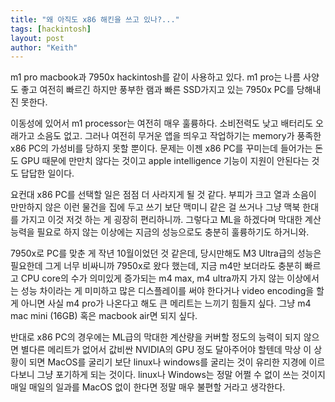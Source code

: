 ```yaml
---
title: "왜 아직도 x86 해킨을 쓰고 있나?..."
tags: [hackintosh]
layout: post
author: "Keith"
---
```


m1 pro macbook과 7950x hackintosh를 같이 사용하고 있다. m1 pro는 나름 사양도 좋고 여전히 빠르긴 하지만 풍부한 램과 빠른 SSD가지고 있는 7950x PC를 당해내진 못한다. 

이동성에 있어서 m1 processor는 여전히 매우 훌륭하다. 소비전력도 낮고 배터리도 오래가고 소음도 없고. 그러나 여전히 무거운 앱을 띄우고 작업하기는 memory가 풍족한 x86 PC의 가성비를 당하지 못할 뿐이다. 문제는 이젠 x86 PC를 꾸미는데 들어가는 돈도 GPU 때문에 만만치 않다는 것이고 apple intelligence 기능이 지원이 안된다는 것도 답답한 일이다.

요컨대 x86 PC를 선택할 일은 점점 더 사라지게 될 것 같다. 부피가 크고 열과 소음이 만만하지 않은 이런 물건을 집에 두고 쓰기 보단 맥미니 같은 걸 쓰거나 그냥 맥북 한대를 가지고 이것 저것 하는 게 굉장히 편리하니까. 그렇다고 ML을 하겠다며 막대한 계산 능력을 필요로 하지 않는 이상에는 지금의 성능으로도 충분히 훌륭하기도 하거니와. 

7950x로 PC를 맞춘 게 작년 10월이었던 것 같은데, 당시만해도 M3 Ultra급의 성능은 필요한데 그게 너무 비싸니까 7950x로 왔다 했는데, 지금 m4만 보더라도 충분히 빠르고 CPU core의 수가 의미있게 증가되는 m4 max, m4 ultra까지 가지 않는 이상에서는 성능 차이라는 게 미미하고 많은  디스플레이를 써야 한다거나 video encoding을 할 게 아니면 사실 m4 pro가 나온다고 해도 큰 메리트는 느끼기 힘들지 싶다. 그냥 m4 mac mini (16GB) 혹은 macbook air면 되지 싶다.

반대로 x86 PC의 경우에는 ML급의 막대한 계산량을 커버할 정도의 능력이 되지 않으면 별다른 메리트가 없어서 값비싼 NVIDIA의 GPU 정도 달아주어야 할텐데 막상 이 상황이 되면 MacOS를 굴리기 보단 linux나 windows를 굴리는 것이 유리한 지경에 이르다보니 그냥 포기하게 되는 것이다. linux나 Windows는 정말 어쩔 수 없이 쓰는 것이지 매일 매일의 일과를 MacOS 없이 한다면 정말 매우 불편할 거라고 생각한다.